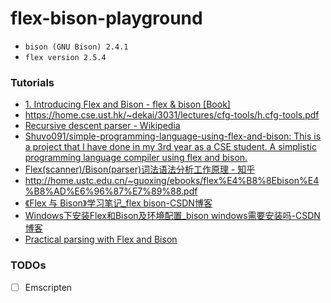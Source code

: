 flex-bison-playground
=====================
- `bison (GNU Bison) 2.4.1`
- `flex version 2.5.4`

### Tutorials
- [1. Introducing Flex and Bison - flex & bison [Book]](https://www.oreilly.com/library/view/flex-bison/9780596805418/ch01.html)
- https://home.cse.ust.hk/~dekai/3031/lectures/cfg-tools/h.cfg-tools.pdf
- [Recursive descent parser - Wikipedia](https://en.wikipedia.org/wiki/Recursive_descent_parser)
- [Shuvo091/simple-programming-language-using-flex-and-bison: This is a project that I have done in my 3rd year as a CSE student. A simplistic programming language compiler using flex and bison.](https://github.com/Shuvo091/simple-programming-language-using-flex-and-bison)
- [Flex(scanner)/Bison(parser)词法语法分析工作原理 - 知乎](https://zhuanlan.zhihu.com/p/120812270)
- http://home.ustc.edu.cn/~guoxing/ebooks/flex%E4%B8%8Ebison%E4%B8%AD%E6%96%87%E7%89%88.pdf
- [《Flex 与 Bison》学习笔记_flex bison-CSDN博客](https://blog.csdn.net/qq_39632811/article/details/122682425)
- [Windows下安装Flex和Bison及环境配置_bison windows需要安装吗-CSDN博客](https://blog.csdn.net/weixin_46013401/article/details/114397006)
- [Practical parsing with Flex and Bison](https://begriffs.com/posts/2021-11-28-practical-parsing.html#more-realistic-scanner)


### TODOs
- [ ] Emscripten
